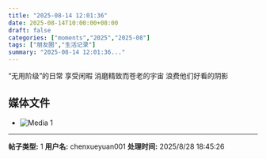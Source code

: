 ```yaml
---
title: "2025-08-14 12:01:36"
date: 2025-08-14T10:00:00+08:00
draft: false
categories: ["moments","2025","2025-08"]
tags: ["朋友圈","生活记录"]
summary: "2025-08-14 12:01:36..."
---
```


“无用阶级”的日常
​享受闲暇
​消磨精致而苍老的宇宙
​浪费他们好看的阴影

## 媒体文件

- ![Media 1](/Moments/photos/2025-08-14/202508141201360.jpg)

---

**帖子类型:** 1
**用户名:** chenxueyuan001
**处理时间:** 2025/8/28 18:45:26